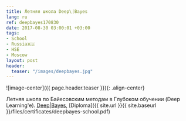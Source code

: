 ```yaml
---
title: Летняя школа Deep\|Bayes
lang: ru
ref: deepbayes170830
date: 2017-08-30 03:00:01 +03:00
tags:
- School
- Russia🇷🇺
- HSE
- Moscow
layout: post
header:
  teaser: "/images/deepbayes.jpg"
---
```


![image-center]({{ page.header.teaser }}){: .align-center}

Летняя школа по Байесовским методам в Глубоком обучении (Deep Learning'e). [Deep\|Bayes](http://deepbayes.ru), [Diploma]({{ site.url }}{{ site.baseurl }}/files/certificates/deepbayes-school.pdf)
